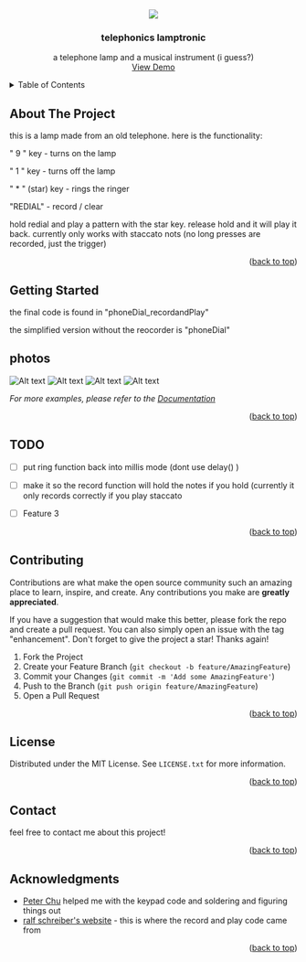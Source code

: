 <a name="readme-top"></a>
<!-- PROJECT LOGO -->
<br />
<div align="center">

![](/media/tele3.jpg)
<h3 align="center">telephonics lamptronic</h3>

  <p align="center">
 a telephone lamp and a musical instrument (i guess?)
    <br />
    <a href="https://www.instagram.com/p/Co3pO9VvTyT/">View Demo</a>
  
  </p>
</div>

<!-- TABLE OF CONTENTS -->
<details>
  <summary>Table of Contents</summary>
  <ol>
    <li>
      <a href="#about-the-project">About The Project</a>
    </li>
    <li>
      <a href="#getting-started">Getting Started</a>
    <li><a href="#photos">photos</a></li>
    </li>
    <li><a href="#usage">Usage</a></li>
    <li><a href="#todo">todo</a></li>
    <li><a href="#contributing">Contributing</a></li>
    <li><a href="#license">License</a></li>
    <li><a href="#contact">Contact</a></li>
    <li><a href="#acknowledgments">Acknowledgments</a></li>
  </ol>
</details>



<!-- ABOUT THE PROJECT -->
## About The Project

this is a lamp made from an old telephone. 
here is the functionality:

" 9 " key - turns on the lamp

" 1 " key - turns off the lamp

" * " (star) key - rings the ringer

"REDIAL"  - record / clear

hold redial and play a pattern with the star key. release hold and it will play it back. currently only works with staccato nots (no long presses are recorded, just the trigger)

<p align="right">(<a href="#readme-top">back to top</a>)</p>





<!-- GETTING STARTED -->
## Getting Started

the final code is found in "phoneDial_recordandPlay"

the simplified version without the reocorder is "phoneDial"




<!-- USAGE EXAMPLES -->
## photos

![Alt text](media/tele1.JPG)
![Alt text](media/tele2.jpg)
![Alt text](media/tele4.jpg)
![Alt text](media/tele5.JPG)


_For more examples, please refer to the [Documentation](https://example.com)_

<p align="right">(<a href="#readme-top">back to top</a>)</p>



<!-- ROADMAP -->
## TODO

- [ ] put ring function back into millis mode (dont use delay() )

- [ ] make it so the record function will hold the notes if you hold (currently it only records correctly if you play staccato

- [ ] Feature 3



<p align="right">(<a href="#readme-top">back to top</a>)</p>



<!-- CONTRIBUTING -->
## Contributing

Contributions are what make the open source community such an amazing place to learn, inspire, and create. Any contributions you make are **greatly appreciated**.

If you have a suggestion that would make this better, please fork the repo and create a pull request. You can also simply open an issue with the tag "enhancement".
Don't forget to give the project a star! Thanks again!

1. Fork the Project
2. Create your Feature Branch (`git checkout -b feature/AmazingFeature`)
3. Commit your Changes (`git commit -m 'Add some AmazingFeature'`)
4. Push to the Branch (`git push origin feature/AmazingFeature`)
5. Open a Pull Request

<p align="right">(<a href="#readme-top">back to top</a>)</p>



<!-- LICENSE -->
## License

Distributed under the MIT License. See `LICENSE.txt` for more information.

<p align="right">(<a href="#readme-top">back to top</a>)</p>



<!-- CONTACT -->
## Contact

feel free to contact me about this project! 

<p align="right">(<a href="#readme-top">back to top</a>)</p>



<!-- ACKNOWLEDGMENTS -->
## Acknowledgments

* [Peter Chu](https://github.com/PeterChu3) helped me with the keypad code and soldering and figuring things out
* [ralf schreiber's website](http://www.ralfschreiber.com/share/pulseandpatterns.html) - this is where the record and play code came from

<p align="right">(<a href="#readme-top">back to top</a>)</p>


